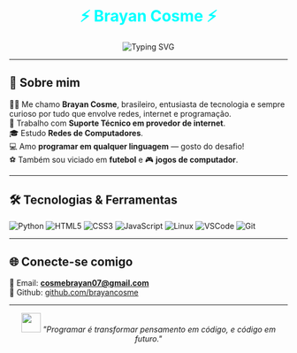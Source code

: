 <h1 align="center" style="color:#0ff;">⚡ Brayan Cosme ⚡</h1>

<p align="center">
  <img src="https://readme-typing-svg.demolab.com?font=Fira+Code&weight=500&size=24&pause=1000&color=00F7FF&center=true&vCenter=true&width=435&lines=Suporte+T%C3%A9cnico+em+TI;Apaixonado+por+Programar;Estudante+de+Redes;Futebol+%26+Jogos+de+PC" alt="Typing SVG" />
</p>

---

## 🧠 Sobre mim

🧍‍♂️ Me chamo **Brayan Cosme**, brasileiro, entusiasta de tecnologia e sempre curioso por tudo que envolve redes, internet e programação.  
💼 Trabalho com **Suporte Técnico em provedor de internet**.  
🎓 Estudo **Redes de Computadores**.  
💻 Amo **programar em qualquer linguagem** — gosto do desafio!  
⚽ Também sou viciado em **futebol** e 🎮 **jogos de computador**.

---

## 🛠️ Tecnologias & Ferramentas

![Python](https://img.shields.io/badge/Python-00f7ff?style=for-the-badge&logo=python&logoColor=black)
![HTML5](https://img.shields.io/badge/HTML5-00f7ff?style=for-the-badge&logo=html5&logoColor=black)
![CSS3](https://img.shields.io/badge/CSS3-00f7ff?style=for-the-badge&logo=css3&logoColor=black)
![JavaScript](https://img.shields.io/badge/JavaScript-00f7ff?style=for-the-badge&logo=javascript&logoColor=black)
![Linux](https://img.shields.io/badge/Linux-00f7ff?style=for-the-badge&logo=linux&logoColor=black)
![VSCode](https://img.shields.io/badge/VS_Code-00f7ff?style=for-the-badge&logo=visual-studio-code&logoColor=black)
![Git](https://img.shields.io/badge/Git-00f7ff?style=for-the-badge&logo=git&logoColor=black)

---

## 🌐 Conecte-se comigo

🔹 Email: **cosmebrayan07@gmail.com**  
🔹 Github: [github.com/brayancosme](https://github.com/brayancosme)

---

<p align="center">
  <img src="https://media.giphy.com/media/hvRJCLFzcasrR4ia7z/giphy.gif" width="35">
  <em>"Programar é transformar pensamento em código, e código em futuro."</em>
</p>
